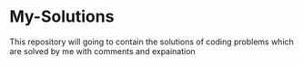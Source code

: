 # My-Solutions
This repository will going to contain the solutions of coding problems which are solved by me with comments and expaination
